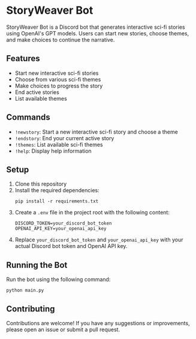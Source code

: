 # StoryWeaver Bot

StoryWeaver Bot is a Discord bot that generates interactive sci-fi stories using OpenAI's GPT models. Users can start new stories, choose themes, and make choices to continue the narrative.

## Features

- Start new interactive sci-fi stories
- Choose from various sci-fi themes
- Make choices to progress the story
- End active stories
- List available themes

## Commands

- `!newstory`: Start a new interactive sci-fi story and choose a theme
- `!endstory`: End your current active story
- `!themes`: List available sci-fi themes
- `!help`: Display help information

## Setup

1. Clone this repository
2. Install the required dependencies:
   ```
   pip install -r requirements.txt
   ```
3. Create a `.env` file in the project root with the following content:
   ```
   DISCORD_TOKEN=your_discord_bot_token
   OPENAI_API_KEY=your_openai_api_key
   ```
4. Replace `your_discord_bot_token` and `your_openai_api_key` with your actual Discord bot token and OpenAI API key.

## Running the Bot

Run the bot using the following command:

```
python main.py
```

## Contributing

Contributions are welcome! If you have any suggestions or improvements, please open an issue or submit a pull request.

